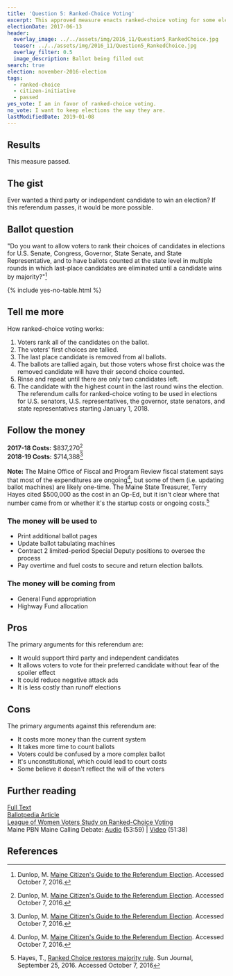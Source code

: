 ```yaml
---
title: 'Question 5: Ranked-Choice Voting'
excerpt: This approved measure enacts ranked-choice voting for some elections.
electionDate: 2017-06-13
header:
  overlay_image: ../../assets/img/2016_11/Question5_RankedChoice.jpg
  teaser: ../../assets/img/2016_11/Question5_RankedChoice.jpg
  overlay_filter: 0.5
  image_description: Ballot being filled out
search: true
election: november-2016-election
tags:
  - ranked-choice
  - citizen-initiative
  - passed
yes_vote: I am in favor of ranked-choice voting.
no_vote: I want to keep elections the way they are.
lastModifiedDate: 2019-01-08
---
```


## Results

This measure passed.

## The gist

Ever wanted a third party or independent candidate to win an election? If this referendum passes, it would be more possible.

## Ballot question

"Do you want to allow voters to rank their choices of candidates in elections for U.S. Senate, Congress, Governor, State Senate, and State Representative, and to have ballots counted at the state level in multiple rounds in which last-place candidates are eliminated until a candidate wins by majority?"[^2]

{% include yes-no-table.html %}

## Tell me more

How ranked-choice voting works:

1. Voters rank all of the candidates on the ballot.
1. The voters' first choices are tallied.
1. The last place candidate is removed from all ballots.
1. The ballots are tallied again, but those voters whose first choice was the removed candidate will have their second choice counted.
1. Rinse and repeat until there are only two candidates left.
1. The candidate with the highest count in the last round wins the election.
   <br>
   The referendum calls for ranked-choice voting to be used in elections for U.S. senators, U.S. representatives, the governor, state senators, and state representatives starting January 1, 2018.

## Follow the money

**2017-18 Costs:** $837,270[^2]
<br>**2018-19 Costs:** $714,388[^2]
<br><br>
**Note:** The Maine Office of Fiscal and Program Review fiscal statement says that most of the expenditures are ongoing[^2], but some of them (i.e. updating ballot machines) are likely one-time. The Maine State Treasurer, Terry Hayes cited $500,000 as the cost in an Op-Ed, but it isn't clear where that number came from or whether it's the startup costs or ongoing costs.[^3]

### The money will be used to

- Print additional ballot pages
- Update ballot tabulating machines
- Contract 2 limited-period Special Deputy positions to oversee the process
- Pay overtime and fuel costs to secure and return election ballots.

### The money will be coming from

- General Fund appropriation
- Highway Fund allocation

## Pros

The primary arguments for this referendum are:

- It would support third party and independent candidates
- It allows voters to vote for their preferred candidate without fear of the spoiler effect
- It could reduce negative attack ads
- It is less costly than runoff elections

## Cons

The primary arguments against this referendum are:

- It costs more money than the current system
- It takes more time to count ballots
- Voters could be confused by a more complex ballot
- It's unconstitutional, which could lead to court costs
- Some believe it doesn't reflect the will of the voters

## Further reading

[Full Text](http://www.lwvme.org/files/RCV_Statutory_Language.pdf)
<br>[Ballotpedia Article](<https://ballotpedia.org/Maine_Ranked_Choice_Voting_Initiative,_Question_5_(2016)>)
<br>[League of Women Voters Study on Ranked-Choice Voting](http://www.lwvme.org/files/lwvmeIRV.pdf)
<br>Maine PBN Maine Calling Debate: [Audio](http://mainepublic.org/post/debate-ballot-question-5) (53:59) | [Video](http://video.mainepublic.org/video/2365879912/) (51:38)

## References

[^2]: Dunlop, M. [Maine Citizen's Guide to the Referendum Election](http://www.state.me.us/sos/cec/elec/upcoming/citizensguide2016.pdf). Accessed October 7, 2016.

[^3]: Hayes, T., [Ranked Choice restores majority rule](http://www.sunjournal.com/news/columns-analysis/2016/09/25/ranked-choice-restores-majority-rule/1997089). Sun Journal, September 25, 2016. Accessed October 7, 2016
